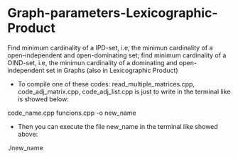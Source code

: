 # Graph-parameters-Lexicographic-Product
Find minimum cardinality of a IPD-set, i.e, the minimun cardinality of a open-independent and open-dominating set;  find minimum cardinality of a OIND-set, i.e, the minimun cardinality of a dominating and open-independent set in Graphs (also in Lexicographic Product)

* To compile one of these codes: read_multiple_matrices.cpp, code_adj_matrix.cpp, code_adj_list.cpp is just to write in the terminal like is showed below:

code_name.cpp funcions.cpp -o new_name

* Then you can execute the file new_name in the terminal like showed above:

./new_name
